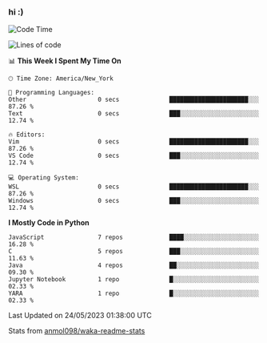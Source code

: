 ### hi :)

<!--START_SECTION:waka-->
![Code Time](http://img.shields.io/badge/Code%20Time-971%20hrs%209%20mins-blue)

![Lines of code](https://img.shields.io/badge/From%20Hello%20World%20I%27ve%20Written-3.5%20million%20lines%20of%20code-blue)

📊 **This Week I Spent My Time On** 

```text
🕑︎ Time Zone: America/New_York

💬 Programming Languages: 
Other                    0 secs              ██████████████████████░░░   87.26 % 
Text                     0 secs              ███░░░░░░░░░░░░░░░░░░░░░░   12.74 % 

🔥 Editors: 
Vim                      0 secs              ██████████████████████░░░   87.26 % 
VS Code                  0 secs              ███░░░░░░░░░░░░░░░░░░░░░░   12.74 % 

💻 Operating System: 
WSL                      0 secs              ██████████████████████░░░   87.26 % 
Windows                  0 secs              ███░░░░░░░░░░░░░░░░░░░░░░   12.74 % 
```

**I Mostly Code in Python** 

```text
JavaScript               7 repos             ████░░░░░░░░░░░░░░░░░░░░░   16.28 % 
C                        5 repos             ███░░░░░░░░░░░░░░░░░░░░░░   11.63 % 
Java                     4 repos             ██░░░░░░░░░░░░░░░░░░░░░░░   09.30 % 
Jupyter Notebook         1 repo              █░░░░░░░░░░░░░░░░░░░░░░░░   02.33 % 
YARA                     1 repo              █░░░░░░░░░░░░░░░░░░░░░░░░   02.33 % 
```




 Last Updated on 24/05/2023 01:38:00 UTC
<!--END_SECTION:waka-->

Stats from [anmol098/waka-readme-stats](https://github.com/anmol098/waka-readme-stats)